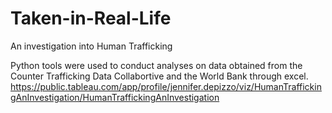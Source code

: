 # Taken-in-Real-Life
An investigation into Human Trafficking

Python tools were used to conduct analyses on data obtained from the Counter Trafficking Data Collabortive and the World Bank through excel.
https://public.tableau.com/app/profile/jennifer.depizzo/viz/HumanTraffickingAnInvestigation/HumanTraffickingAnInvestigation
